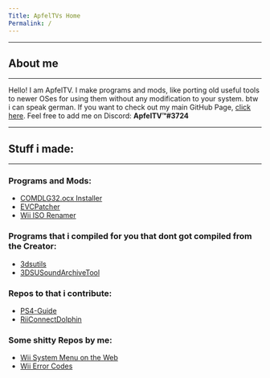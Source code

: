 ```yaml
---
Title: ApfelTVs Home
Permalink: /
---
```

----------------------
## About me
----------------------
Hello! I am ApfelTV. I make programs and mods, like porting old useful tools to newer OSes for using them without any modification to your system. btw i can speak german. If you want to check out my main GitHub Page, [click here](https://github.com/ApfelTV).
Feel free to add me on Discord: **ApfelTV™#3724**

-----------------------
## Stuff i made:
-----------------------
### Programs and Mods:
- [COMDLG32.ocx Installer](https://github.com/ApfelTV/COMDLG32-Installer)
- [EVCPatcher](https://github.com/ApfelTV/EVCPatcher)
- [Wii ISO Renamer](https://github.com/ApfelTV/Wii-ISO-Renamer-mod)

### Programs that i compiled for you that dont got compiled from the Creator:
- [3dsutils](https://github.com/ApfelTV/3dsutils)
- [3DSUSoundArchiveTool](https://github.com/ApfelTV/3DSUSoundArchiveTool)

### Repos to that i contribute:
- [PS4-Guide](https://multimegamander.github.io/Ps4-Guide/)
- [RiiConnectDolphin](https://dismissedguy.github.io/)

### Some shitty Repos by me:
- [Wii System Menu on the Web](https://apfeltv.github.io/wii-sysmenu/)
- [Wii Error Codes](https://github.com/ApfelTV/Wii-Error-Documentation)
